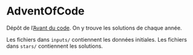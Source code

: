 # AdventOfCode

Dépôt de l’[Avant du code](https://adventofcode.com/ "Advent of Code").
On y trouve les solutions de chaque année.

Les fichiers dans `inputs/` contiennent les données initiales.
Les fichiers dans `stars/` contiennent les solutions.
